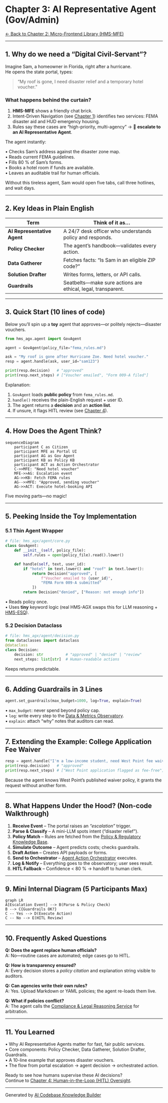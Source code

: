# Chapter 3: AI Representative Agent (Gov/Admin)

[← Back to Chapter&nbsp;2: Micro-Frontend Library (HMS-MFE)](02_micro_frontend_library__hms_mfe__.md)

---

## 1. Why do we need a “Digital Civil-Servant”?

Imagine Sam, a homeowner in Florida, right after a hurricane.  
He opens the state portal, types:

> “My roof is gone, I need disaster relief and a temporary hotel voucher.”

### What happens behind the curtain?

1. **HMS-MFE** shows a friendly chat brick.  
2. Intent-Driven Navigation (see [Chapter&nbsp;1](01_intent_driven_navigation_.md)) identifies two services: FEMA disaster aid and HUD emergency housing.  
3. Rules say these cases are “high-priority, multi-agency” → 🚀 **escalate to an AI Representative Agent**.

The agent instantly:

• Checks Sam’s address against the disaster zone map.  
• Reads current FEMA guidelines.  
• Fills 80 % of Sam’s forms.  
• Books a hotel room if funds are available.  
• Leaves an auditable trail for human officials.

Without this tireless agent, Sam would open five tabs, call three hotlines, and wait days.

---

## 2. Key Ideas in Plain English

| Term | Think of it as… |
| --- | --- |
| **AI Representative Agent** | A 24/7 desk officer who understands policy and responds. |
| **Policy Checker** | The agent’s handbook—validates every action. |
| **Data Gatherer** | Fetches facts: “Is Sam in an eligible ZIP code?” |
| **Solution Drafter** | Writes forms, letters, or API calls. |
| **Guardrails** | Seatbelts—make sure actions are ethical, legal, transparent. |

---

## 3. Quick Start (10 lines of code)

Below you’ll spin up a **toy** agent that approves—or politely rejects—disaster vouchers.

```python
from hms_agx.agent import GovAgent

agent = GovAgent(policy_file="fema_rules.md")

ask = "My roof is gone after Hurricane Zoe. Need hotel voucher."
resp = agent.handle(ask, user_id="sam123")

print(resp.decision)   # "approved"
print(resp.next_steps) # ["Voucher emailed", "Form 009-A filed"]
```

Explanation:

1. `GovAgent` loads **public policy** from `fema_rules.md`.  
2. `handle()` receives the plain-English request + user ID.  
3. The agent returns a **decision** and an **action list**.  
4. If unsure, it flags HITL review (see [Chapter&nbsp;4](04_human_in_the_loop__hitl__oversight_.md)).

---

## 4. How Does the Agent Think?

```mermaid
sequenceDiagram
    participant C as Citizen
    participant MFE as Portal UI
    participant AG as Gov Agent
    participant KB as Policy KB
    participant ACT as Action Orchestrator
    C->>MFE: "Need hotel voucher"
    MFE->>AG: Escalation event
    AG->>KB: Fetch FEMA rules
    AG-->>MFE: "Approved, sending voucher"
    AG->>ACT: Execute hotel-booking API
```

Five moving parts—no magic!

---

## 5. Peeking Inside the Toy Implementation

### 5.1 Thin Agent Wrapper

```python
# file: hms_agx/agent/core.py
class GovAgent:
    def __init__(self, policy_file):
        self.rules = open(policy_file).read().lower()

    def handle(self, text, user_id):
        if "hotel" in text.lower() and "roof" in text.lower():
            return Decision("approved", [
                f"Voucher emailed to {user_id}",
                "FEMA Form 009-A submitted"
            ])
        return Decision("denied", ["Reason: not enough info"])
```

• Reads policy once.  
• Uses **tiny** keyword logic (real HMS-AGX swaps this for LLM reasoning + [HMS-ESQ](07_compliance___legal_reasoning_service__hms_esq__.md)).

### 5.2 Decision Dataclass

```python
# file: hms_agx/agent/decision.py
from dataclasses import dataclass
@dataclass
class Decision:
    decision: str          # "approved" | "denied" | "review"
    next_steps: list[str]  # Human-readable actions
```

Keeps returns predictable.

---

## 6. Adding Guardrails in 3 Lines

```python
agent.set_guardrails(max_budget=1000, log=True, explain=True)
```

• `max_budget`: never spend beyond policy cap.  
• `log`: write every step to the [Data & Metrics Observatory](16_data___metrics_observatory__hms_dta___ops__.md).  
• `explain`: attach “why” notes that auditors can read.

---

## 7. Extending the Example: College Application Fee Waiver

```python
resp = agent.handle("I'm a low-income student, need West Point fee waiver", user_id="lee456")
print(resp.decision)   # "approved"
print(resp.next_steps) # ["West Point application flagged as fee-free"]
```

Because the agent knows West Point’s published waiver policy, it grants the request without another form.

---

## 8. What Happens Under the Hood? (Non-code Walkthrough)

1. **Receive Event** – The portal raises an *“escalation”* trigger.  
2. **Parse & Classify** – A mini-LLM spots intent (“disaster relief”).  
3. **Policy Match** – Rules are fetched from the [Policy & Regulatory Knowledge Base](06_policy___regulatory_knowledge_base__hms_edu___esq__.md).  
4. **Simulate Outcome** – Agent predicts costs; checks guardrails.  
5. **Draft Action** – Creates API payloads or forms.  
6. **Send to Orchestrator** – [Agent Action Orchestrator](10_agent_action_orchestrator__hms_act__.md) executes.  
7. **Log & Notify** – Everything goes to the observatory; user sees result.  
8. **HITL Fallback** – Confidence < 80 % → handoff to human clerk.

---

## 9. Mini Internal Diagram (5 Participants Max)

```mermaid
graph LR
A[Escalation Event] --> B(Parse & Policy Check)
B --> C{Guardrails OK?}
C -- Yes --> D(Execute Action)
C -- No --> E(HITL Review)
```

---

## 10. Frequently Asked Questions

**Q: Does the agent replace human officials?**  
A: No—routine cases are automated; edge cases go to HITL.

**Q: How is transparency ensured?**  
A: Every decision stores a *policy citation* and explanation string visible to auditors.

**Q: Can agencies write their own rules?**  
A: Yes. Upload Markdown or YAML policies; the agent re-loads them live.

**Q: What if policies conflict?**  
A: The agent calls the [Compliance & Legal Reasoning Service](07_compliance___legal_reasoning_service__hms_esq__.md) for arbitration.

---

## 11. You Learned

• Why AI Representative Agents matter for fast, fair public services.  
• Core components: Policy Checker, Data Gatherer, Solution Drafter, Guardrails.  
• A 10-line example that approves disaster vouchers.  
• The flow from portal escalation → agent decision → orchestrated action.

Ready to see how humans supervise these AI decisions?  
Continue to [Chapter 4: Human-in-the-Loop (HITL) Oversight](04_human_in_the_loop__hitl__oversight_.md).

---

Generated by [AI Codebase Knowledge Builder](https://github.com/The-Pocket/Tutorial-Codebase-Knowledge)